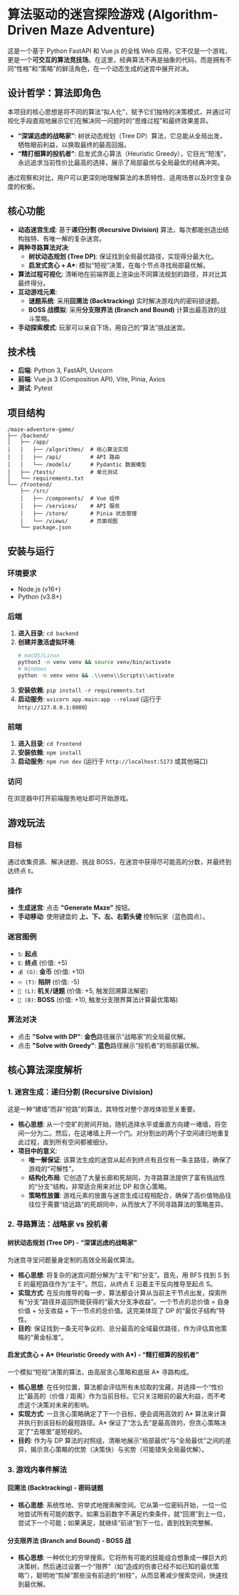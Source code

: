 # 算法驱动的迷宫探险游戏 (Algorithm-Driven Maze Adventure)

这是一个基于 Python FastAPI 和 Vue.js 的全栈 Web 应用，它不仅是一个游戏，更是一个**可交互的算法竞技场**。在这里，经典算法不再是抽象的代码，而是拥有不同“性格”和“策略”的鲜活角色，在一个动态生成的迷宫中展开对决。

## 设计哲学：算法即角色

本项目的核心思想是将不同的算法“拟人化”，赋予它们独特的决策模式，并通过可视化手段直观地展示它们在解决同一问题时的“思维过程”和最终效果差异。

-   **“深谋远虑的战略家”**: 树状动态规划（Tree DP）算法，它总能从全局出发，牺牲眼前利益，以换取最终的最高回报。
-   **“精打细算的投机者”**: 启发式贪心算法（Heuristic Greedy），它目光“短浅”，永远追求当前性价比最高的选择，展示了局部最优与全局最优的经典冲突。

通过观察和对比，用户可以更深刻地理解算法的本质特性、适用场景以及时空复杂度的权衡。

## 核心功能

-   **动态迷宫生成**: 基于**递归分割 (Recursive Division)** 算法，每次都能创造出结构独特、有唯一解的复杂迷宫。
-   **两种寻路算法对决**:
    -   **树状动态规划 (Tree DP)**: 保证找到全局最优路径，实现得分最大化。
    -   **启发式贪心 + A\***: 模拟“短视”决策，在每个节点寻找局部最优解。
-   **算法过程可视化**: 清晰地在前端界面上渲染出不同算法规划的路径，并对比其最终得分。
-   **互动游戏元素**:
    -   **谜题系统**: 采用**回溯法 (Backtracking)** 实时解决游戏内的密码锁谜题。
    -   **BOSS 战模拟**: 采用**分支限界法 (Branch and Bound)** 计算出最高效的战斗策略。
-   **手动探索模式**: 玩家可以亲自下场，用自己的“算法”挑战迷宫。

## 技术栈

-   **后端**: Python 3, FastAPI, Uvicorn
-   **前端**: Vue.js 3 (Composition API), Vite, Pinia, Axios
-   **测试**: Pytest

## 项目结构

```
/maze-adventure-game/
├── /backend/
│   ├── /app/
│   │   ├── /algorithms/  # 核心算法实现
│   │   ├── /api/         # API 路由
│   │   └── /models/      # Pydantic 数据模型
│   ├── /tests/           # 单元测试
│   └── requirements.txt
└── /frontend/
    ├── /src/
    │   ├── /components/  # Vue 组件
    │   ├── /services/    # API 服务
    │   ├── /store/       # Pinia 状态管理
    │   └── /views/       # 页面视图
    └── package.json
```

## 安装与运行

### 环境要求

-   Node.js (v16+)
-   Python (v3.8+)

### 后端

1.  **进入目录**: `cd backend`
2.  **创建并激活虚拟环境**:
    ```bash
    # macOS/Linux
    python3 -m venv venv && source venv/bin/activate
    # Windows
    python -m venv venv && .\\venv\\Scripts\\activate
    ```
3.  **安装依赖**: `pip install -r requirements.txt`
4.  **启动服务**: `uvicorn app.main:app --reload` (运行于 `http://127.0.0.1:8000`)

### 前端

1.  **进入目录**: `cd frontend`
2.  **安装依赖**: `npm install`
3.  **启动服务**: `npm run dev` (运行于 `http://localhost:5173` 或其他端口)

### 访问

在浏览器中打开前端服务地址即可开始游戏。

## 游戏玩法

### 目标

通过收集资源、解决谜题、挑战 BOSS，在迷宫中获得尽可能高的分数，并最终到达终点 `E`。

### 操作

-   **生成迷宫**: 点击 **"Generate Maze"** 按钮。
-   **手动移动**: 使用键盘的 **上、下、左、右箭头键** 控制玩家（蓝色圆点）。

### 迷宫图例

-   `S`: **起点**
-   `E`: **终点** (价值: +5)
-   `💰 (G)`: **金币** (价值: +10)
-   `🔥 (T)`: **陷阱** (价值: -5)
-   `🔧 (L)`: **机关/谜题** (价值: +5, 触发回溯算法解密)
-   `👹 (B)`: **BOSS** (价值: +10, 触发分支限界算法计算最优策略)

### 算法对决

-   点击 **"Solve with DP"**: **金色**路径展示“战略家”的全局最优解。
-   点击 **"Solve with Greedy"**: **蓝色**路径展示“投机者”的局部最优解。

## 核心算法深度解析

### 1. 迷宫生成：递归分割 (Recursive Division)

这是一种“建墙”而非“挖路”的算法，其特性对整个游戏体验至关重要。

-   **核心思想**: 从一个空旷的房间开始，随机选择水平或垂直方向建一堵墙，将空间一分为二。然后，在这堵墙上开一个门。对分割出的两个子空间递归地重复此过程，直到所有空间都被细分。
-   **项目中的意义**:
    -   **唯一解保证**: 该算法生成的迷宫从起点到终点有且仅有一条主路径，确保了游戏的“可解性”。
    -   **结构化布局**: 它创造了大量长廊和死胡同，为寻路算法提供了富有挑战性的“分支”结构，非常适合用来对比 DP 和贪心策略。
    -   **策略性放置**: 游戏元素的放置与迷宫生成过程相配合，确保了高价值物品往往位于需要“绕远路”的死胡同中，从而放大了不同寻路算法的策略差异。

### 2. 寻路算法：战略家 vs 投机者

#### 树状动态规划 (Tree DP) - “深谋远虑的战略家”

为迷宫寻宝问题量身定制的高效全局最优算法。

-   **核心思想**: 将复杂的迷宫问题分解为“主干”和“分支”。首先，用 BFS 找到 S 到 E 的最短路径作为“主干”。然后，从终点 E 沿着主干反向推导至起点 S。
-   **实现方式**: 在反向推导的每一步，算法都会计算从当前主干节点出发，探索所有“分支”路径并返回所能获得的“最大分支净收益”。一个节点的总价值 = 自身价值 + 分支收益 + 下一节点的总价值。这完美体现了 DP 的“最优子结构”特性。
-   **目的**: 保证找到一条无可争议的、总分最高的全域最优路径，作为评估其他策略的“黄金标准”。

#### 启发式贪心 + A\* (Heuristic Greedy with A\*) - “精打细算的投机者”

一个模拟“短视”决策的算法，由高层贪心策略和底层 A\* 寻路构成。

-   **核心思想**: 在任何位置，算法都会评估所有未拾取的宝藏，并选择一个“性价比”最高的（价值 / 距离）作为当前目标。它只关注眼前的最大利益，而不考虑这个决策对未来的影响。
-   **实现方式**: 一旦贪心策略确定了下一个目标，便会调用高效的 A\* 算法来计算并执行到该目标的最短路径。A\* 保证了“怎么去”是最高效的，但贪心策略决定了“去哪里”是短视的。
-   **目的**: 作为与 DP 算法的对照组，清晰地展示“局部最优”与“全局最优”之间的差异，揭示贪心策略的优势（决策快）与劣势（可能错失全局最优解）。

### 3. 游戏内事件解法

#### 回溯法 (Backtracking) - 密码谜题

-   **核心思想**: 系统性地、穷举式地搜索解空间。它从第一位密码开始，一位一位地尝试所有可能的数字。如果当前数字不满足约束条件，就“回溯”到上一位，尝试下一个可能；如果满足，就继续“前进”到下一位，直到找到完整解。

#### 分支限界法 (Branch and Bound) - BOSS 战

-   **核心思想**: 一种优化的穷举搜索。它将所有可能的技能组合想象成一棵巨大的决策树，然后通过设置一个“限界”（如“造成的伤害已经不如已知的最优策略”），聪明地“剪掉”那些没有前途的“树枝”，从而显著减少搜索空间，快速找到最优解。
